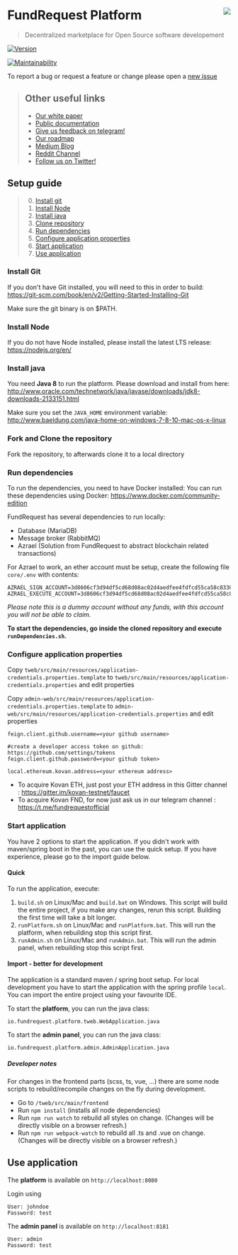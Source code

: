 # FundRequest Platform <img align="right" src="https://github.com/FundRequest.png?size=30" />
> Decentralized marketplace for Open Source software developement 

[![Version](https://img.shields.io/badge/version-1.0.0-blue.svg)](https://github.com/FundRequest/platform/releases/tag/1.0.0)

[![Maintainability](https://api.codeclimate.com/v1/badges/fcc8df1a9a881cc827ba/maintainability)](https://codeclimate.com/github/FundRequest/platform/maintainability)

To report a bug or request a feature or change please open a [new issue](https://github.com/FundRequest/platform/issues/new)


> ## Other useful links
> * [Our white paper](https://fundrequest.io/whitepaper)
> * [Public documentation](https://help.fundrequest.io)
> * [Give us feedback on telegram!](https://t.me/fundrequestofficial)
> * [Our roadmap](https://fundrequest.io/#roadmap)
> * [Medium Blog](https://blog.fundrequest.io/)
> * [Reddit Channel](https://www.reddit.com/r/fundrequest/)
> * [Follow us on Twitter!](https://twitter.com/fundrequest_io)


## Setup guide
> 0. [Install git](#install-git)
> 1. [Install Node](#install-node)
> 1. [Install java](#install-java)
> 2. [Clone repository](#clone-repository)
> 3. [Run dependencies](#run-dependencies)
> 4. [Configure application properties](#configure-application-properties)
> 5. [Start application](#start-application)
> 6. [Use application](#use-application)

### Install Git
If you don't have Git installed, you will need to this in order to build:
https://git-scm.com/book/en/v2/Getting-Started-Installing-Git

Make sure the git binary is on $PATH.

### Install Node
If you do not have Node installed, please install the latest LTS release:
https://nodejs.org/en/

### Install java
You need **Java 8** to run the platform. Please download and install from here:
http://www.oracle.com/technetwork/java/javase/downloads/jdk8-downloads-2133151.html 


Make sure you set the `JAVA_HOME` environment variable: http://www.baeldung.com/java-home-on-windows-7-8-10-mac-os-x-linux

### Fork and Clone the repository
Fork the repository, to afterwards clone it to a local directory

### Run dependencies
To run the dependencies, you need to have Docker installed:
You can run these dependencies using Docker: https://www.docker.com/community-edition

FundRequest has several dependencies to run locally:
- Database (MariaDB)
- Message broker (RabbitMQ)
- Azrael (Solution from FundRequest to abstract blockchain related transactions)

For Azrael to work, an ether account must be setup, create the following file `core/.env` with contents:
```
AZRAEL_SIGN_ACCOUNT=3d8606cf3d94df5cd68d08ac02d4aedfee4fdfcd55ca58c8330359f2c5b4fe4d
AZRAEL_EXECUTE_ACCOUNT=3d8606cf3d94df5cd68d08ac02d4aedfee4fdfcd55ca58c8330359f2c5b4fe4d
```

_Please note this is a dummy account without any funds, with this account you will not be able to claim._


**To start the dependencies, go inside the cloned repository and execute `runDependencies.sh`.**

### Configure application properties
Copy `tweb/src/main/resources/application-credentials.properties.template` to `tweb/src/main/resources/application-credentials.properties` and edit properties

Copy `admin-web/src/main/resources/application-credentials.properties.template` to `admin-web/src/main/resources/application-credentials.properties` and edit properties

```
feign.client.github.username=<your github username>

#create a developer access token on github: https://github.com/settings/tokens
feign.client.github.password=<your github token>

local.ethereum.kovan.address=<your ethereum address>

```


* To acquire Kovan ETH, just post your ETH address in this Gitter channel : https://gitter.im/kovan-testnet/faucet
* To acquire Kovan FND, for now just ask us in our telegram channel : https://t.me/fundrequestofficial

### Start application
You have 2 options to start the application. If you didn't work with maven/spring boot in the past, you can use the quick setup.
If you have experience, please go to the import guide below.

#### Quick
To run the application, execute:
1. `build.sh` on Linux/Mac and  `build.bat` on Windows. This script will build the entire project, if you make any changes, rerun this script. Building the first time will take a bit longer.
2. `runPlatform.sh` on Linux/Mac and  `runPlatform.bat`. This will run the platform, when rebuilding stop this script first.
3. `runAdmin.sh` on Linux/Mac and  `runAdmin.bat`. This will run the admin panel, when rebuilding stop this script first.



#### Import - better for development
The application is a standard maven / spring boot setup. For local development you have to start the application 
with the spring profile `local`. 
You can import the entire project using your favourite IDE.

To start the **platform**, you can run the java class:
```
io.fundrequest.platform.tweb.WebApplication.java
```

To start the **admin panel**, you can run the java class:
```
io.fundrequest.platform.admin.AdminApplication.java
```

##### Developer notes

For changes in the frontend parts (scss, ts, vue, ...) there are some node scripts to rebuild/recompile changes on the fly during development.

* Go to `/tweb/src/main/frontend`
* Run `npm install` (installs all node dependencies)
* Run `npm run watch` to rebuild all styles on change. (Changes will be directly visible on a browser refresh.)
* Run `npm run webpack-watch` to rebuild all .ts and .vue on change. (Changes will be directly visible on a browser refresh.)

## Use application

The **platform** is available on `http://localhost:8080`

Login using

```
User: johndoe
Password: test
```

The **admin panel** is available on `http://localhost:8181`
```
User: admin
Password: test
```
